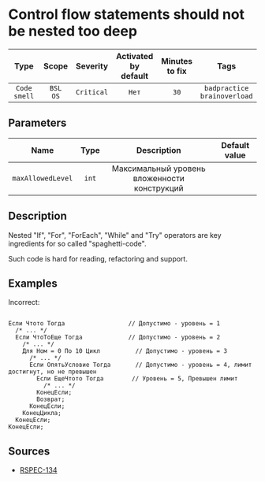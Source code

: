 # Control flow statements should not be nested too deep

| Type | Scope | Severity | Activated<br/>by default | Minutes<br/>to fix | Tags |
| :-: | :-: | :-: | :-: | :-: | :-: |
| `Code smell` | `BSL`<br/>`OS` | `Critical` | `Нет` | `30` | `badpractice`<br/>`brainoverload` |

## Parameters 

| Name | Type | Description | Default value |
| :-: | :-: | :-: | :-: |
| `maxAllowedLevel` | `int` | Максимальный уровень вложенности конструкций |  |

<!-- Блоки выше заполняются автоматически, не трогать -->
## Description

Nested "If", "For", "ForEach", "While" and "Try" operators are key ingredients for so called "spaghetti-code".

Such code is hard for reading, refactoring and support.

## Examples

Incorrect:

```bsl

Если Чтото Тогда                  // Допустимо - уровень = 1
  /* ... */
  Если ЧтоТоЕще Тогда             // Допустимо - уровень = 2
    /* ... */
    Для Ном = 0 По 10 Цикл          // Допустимо - уровень = 3
      /* ... */
      Если ОпятьУсловие Тогда       // Допустимо - уровень = 4, лимит достигнут, но не превышен
        Если ЕщеЧтото Тогда        // Уровень = 5, Превышен лимит
          /* ... */
        КонецЕсли;
        Возврат;
      КонецЕсли;
    КонецЦикла;
  КонецЕсли;
КонецЕсли;

```

## Sources

* [RSPEC-134](https://rules.sonarsource.com/java/RSPEC-134)
